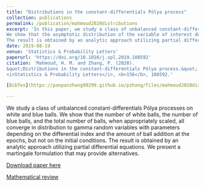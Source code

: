 ```yaml
---
title: "Distributions in the constant-differentials Pólya process"
collection: publications
permalink: /publication/mahmoud2020distributions
excerpt: 'In this paper, we study a class of unbalanced constant-differentials Pólya processes on two colors. 
We show that the asymptotic distribution of the variable of interest depned on the diferential index, but not on the initial conditions. 
The result is obtained by an analytic approach utilizing partial differential equations.'
date: 2019-08-19
venue: 'Statistics & Probability Letters'
paperurl: 'https://doi.org/10.1016/j.spl.2019.108592'
citation: 'Mahmoud, H. M. and Zhang, P. (2020). 
&quot;Distributions in the constant-differentials Pólya process.&quot; 
<i>Statistics & Probability Letters</i>, <b>156</b>, 108592.'

[BibTex](https://panpanzhang99299.github.io/pzhang/files/mahmoud2020distributions.bib)

---
```

We study a class of unbalanced constant-differentials Pólya processes on white and blue balls. 
We show that the number of white balls, the number of blue balls, and the total number of balls, 
when appropriately scaled, all converge in distribution to gamma random variables with parameters depending on the differential index 
and the amount of ball addition at the epochs, but not on the initial conditions. 
The result is obtained by an analytic approach utilizing partial differential equations. 
We present a martingale formulation that may provide alternatives.

[Download paper here](https://doi.org/10.1016/j.spl.2019.108592)

[Mathematical review](https://mathscinet.ams.org/mathscinet-getitem?mr=3996837)
